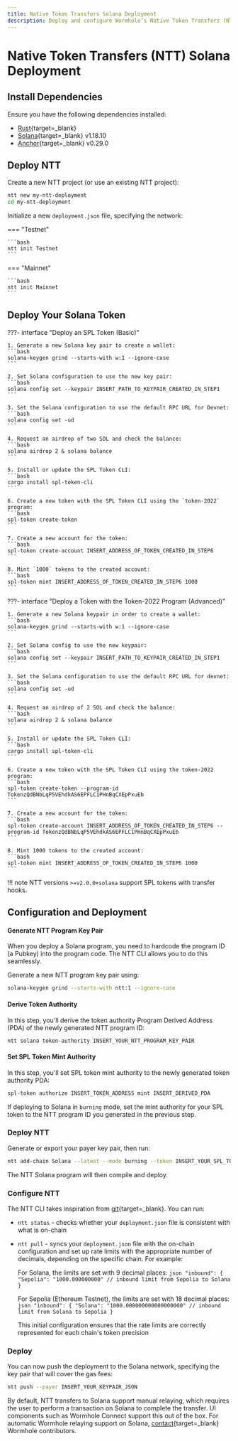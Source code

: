 ```yaml
---
title: Native Token Transfers Solana Deployment
description: Deploy and configure Wormhole’s Native Token Transfers (NTT) for Solana, including setup, token compatibility, mint/burn modes, and CLI usage.
---
```


# Native Token Transfers (NTT) Solana Deployment

## Install Dependencies

Ensure you have the following dependencies installed:

-  [Rust](https://www.rust-lang.org/tools/install){target=\_blank} 
-  [Solana](https://docs.solanalabs.com/cli/install){target=\_blank} v1.18.10
-  [Anchor](https://www.anchor-lang.com/docs/installation){target=\_blank} v0.29.0

## Deploy NTT

Create a new NTT project (or use an existing NTT project):

```bash
ntt new my-ntt-deployment
cd my-ntt-deployment
```

Initialize a new `deployment.json` file, specifying the network:

=== "Testnet"

    ```bash
	ntt init Testnet
    ```

=== "Mainnet"

    ```bash
	ntt init Mainnet
    ```

## Deploy Your Solana Token

???- interface "Deploy an SPL Token (Basic)"

    1. Generate a new Solana key pair to create a wallet:
    ```bash
    solana-keygen grind --starts-with w:1 --ignore-case
    ```

    2. Set Solana configuration to use the new key pair:
    ```bash
    solana config set --keypair INSERT_PATH_TO_KEYPAIR_CREATED_IN_STEP1
    ```

    3. Set the Solana configuration to use the default RPC URL for Devnet:
    ```bash
    solana config set -ud
    ```

    4. Request an airdrop of two SOL and check the balance:
    ```bash
    solana airdrop 2 & solana balance
    ```

    5. Install or update the SPL Token CLI:
    ```bash
    cargo install spl-token-cli
    ```

    6. Create a new token with the SPL Token CLI using the `token-2022` program:
    ```bash
    spl-token create-token
    ```

    7. Create a new account for the token:
    ```bash
    spl-token create-account INSERT_ADDRESS_OF_TOKEN_CREATED_IN_STEP6
    ```

    8. Mint `1000` tokens to the created account:
    ```bash
    spl-token mint INSERT_ADDRESS_OF_TOKEN_CREATED_IN_STEP6 1000
    ```

???- interface "Deploy a Token with the Token-2022 Program (Advanced)"

    1. Generate a new Solana keypair in order to create a wallet:
    ```bash
    solana-keygen grind --starts-with w:1 --ignore-case
    ```

    2. Set Solana config to use the new keypair:
    ```bash
    solana config set --keypair INSERT_PATH_TO_KEYPAIR_CREATED_IN_STEP1
    ```

    3. Set the Solana configuration to use the default RPC URL for devnet:
    ```bash
    solana config set -ud
    ```

    4. Request an airdrop of 2 SOL and check the balance:
    ```bash
    solana airdrop 2 & solana balance
    ```

    5. Install or update the SPL Token CLI:
    ```bash
    cargo install spl-token-cli
    ```

    6. Create a new token with the SPL Token CLI using the token-2022 program:
    ```bash
    spl-token create-token --program-id TokenzQdBNbLqP5VEhdkAS6EPFLC1PHnBqCXEpPxuEb 
    ```

    7. Create a new account for the token:
    ```bash
    spl-token create-account INSERT_ADDRESS_OF_TOKEN_CREATED_IN_STEP6 --program-id TokenzQdBNbLqP5VEhdkAS6EPFLC1PHnBqCXEpPxuEb
    ```

    8. Mint 1000 tokens to the created account:
    ```bash
    spl-token mint INSERT_ADDRESS_OF_TOKEN_CREATED_IN_STEP6 1000
    ```


!!! note
    NTT versions `>=v2.0.0+solana` support SPL tokens with transfer hooks.

## Configuration and Deployment

#### Generate NTT Program Key Pair

When you deploy a Solana program, you need to hardcode the program ID (a Pubkey) into the program code. The NTT CLI allows you to do this seamlessly.

Generate a new NTT program key pair using:

```bash
solana-keygen grind --starts-with ntt:1 --ignore-case
```

#### Derive Token Authority

In this step, you'll derive the token authority Program Derived Address (PDA) of the newly generated NTT program ID:

```bash
ntt solana token-authority INSERT_YOUR_NTT_PROGRAM_KEY_PAIR
```

#### Set SPL Token Mint Authority

In this step, you'll set SPL token mint authority to the newly generated token authority PDA:

```bash
spl-token authorize INSERT_TOKEN_ADDRESS mint INSERT_DERIVED_PDA
```

If deploying to Solana in `burning` mode, set the mint authority for your SPL token to the NTT program ID you generated in the previous step.

### Deploy NTT

Generate or export your payer key pair, then run:

```bash
ntt add-chain Solana --latest --mode burning --token INSERT_YOUR_SPL_TOKEN --payer INSERT_YOUR_KEYPAIR_JSON --program-key INSERT_YOUR_NTT_PROGRAM_KEYPAIR_JSON
```

The NTT Solana program will then compile and deploy.

### Configure NTT

The NTT CLI takes inspiration from [git](https://git-scm.com/){target=\_blank}. You can run:

- `ntt status` - checks whether your `deployment.json` file is consistent with what is on-chain
- `ntt pull` - syncs your `deployment.json` file with the on-chain configuration and set up rate limits with the appropriate number of decimals, depending on the specific chain. For example:

    For Solana, the limits are set with 9 decimal places:
      ```json
      "inbound": {
          "Sepolia": "1000.000000000" // inbound limit from Sepolia to Solana
      }
      ```

    For Sepolia (Ethereum Testnet), the limits are set with 18 decimal places:
      ```json
      "inbound": {
          "Solana": "1000.000000000000000000" // inbound limit from Solana to Sepolia
      }
      ```

    This initial configuration ensures that the rate limits are correctly represented for each chain's token precision

### Deploy

You can now push the deployment to the Solana network, specifying the key pair that will cover the gas fees:

```bash
ntt push --payer INSERT_YOUR_KEYPAIR_JSON
```

By default, NTT transfers to Solana support manual relaying, which requires the user to perform a transaction on Solana to complete the transfer. UI components such as Wormhole Connect support this out of the box. For automatic Wormhole relaying support on Solana, [contact](https://forms.clickup.com/45049775/f/1aytxf-10244/JKYWRUQ70AUI99F32Q){target=\_blank} Wormhole contributors.

